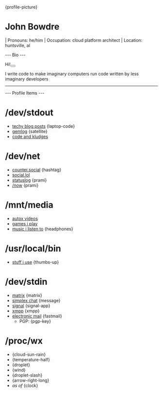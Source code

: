 {profile-picture}

# John Bowdre

| Pronouns: he/him
| Occupation: cloud platform architect
| Location: huntsville, al

--- Bio ---

<span class="kudos">Hi!<button class="tinylytics_kudos"></button></span>

I write code to make imaginary computers run code written by less imaginary developers

---

--- Profile Items ---

# /dev/stdout
- [techy blog posts](https://runtimeterror.dev) {laptop-code}
- [gemlog](https://capsule.jbowdre.lol/gemlog/) {satellite}
- [code and kludges](https://github.com/jbowdre)

# /dev/net
- [counter.social](https://counter.social/@john_b) {hashtag}
- [social.lol](https://social.lol/@jbowdre)
- [statuslog](https://status.jbowdre.lol) {prami}
- [/now](https://jbowdre.lol/now) {prami}

# /mnt/media
- [autox videos](https://www.youtube.com/playlist?list=PLwzr4uKY-x-EwCv-rWNGefdikuW6Oy9O_)
- [games i play](https://steamcommunity.com/id/codesplice/)
- [music i listen to](https://url.jbowdre.lol/song-obsessions) {headphones}

# /usr/local/bin
- [stuff i use](https://url.jbowdre.lol/stuff-i-use) {thumbs-up}

# /dev/stdin
- [matrix](https://matrix.to/#/@jbowdre:omg.lol) {matrix}
- [simplex chat](https://url.jbowdre.lol/simplex-chat-invite) {message}
- [signal](https://signal.me/#eu/lyHZbMnlM16O0w48j3rshYBofO0K-iXOt9LGwln7TS-fNKEHCrxH3La325q8IjRU) {signal-app}
- [xmpp](https://conversations.im/i/jbowdre@omg.lol?omemo-sid-1374125881=a620f3c57733601a6646f6f13a71c86fc9be8dd4126fd158ef3e0a26beb0b434) {xmpp}
- [electronic mail](mailto:jbowdre@omg.lol) {fastmail}
  - PGP: {pgp-key}

# /proc/wx
- <span id="conditions"></span> {cloud-sun-rain}
- <span id="temp"></span> {temperature-half}
- <span id="humidity"></span> {droplet}
- <span id="wind"></span> {wind}
- <span id="rainToday"></span> {droplet-slash}
- <span id="pressure"></span> {arrow-right-long}
- <i>as of <span id="time"></span></i> {clock}



